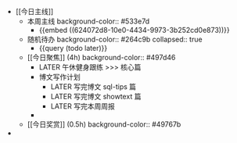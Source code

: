 - [[今日主线]]
	- 本周主线
	  background-color:: #533e7d
		- {{embed ((624072d8-10e0-4434-9973-3b252cd0e873))}}
	- 随机待办
	  background-color:: #264c9b
	  collapsed:: true
		- {{query (todo later)}}
	- [[今日聚焦]] (4h)
	  background-color:: #497d46
		- LATER 午休健身跟练 >>> 核心篇
		- 博文写作计划
			- LATER 写完博文 sql-tips 篇
			- LATER 写完博文 showtext 篇
			- LATER 写完本周周报
		-
	- [[今日奖赏]] (0.5h)
	  background-color:: #49767b
-